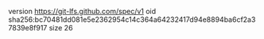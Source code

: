 version https://git-lfs.github.com/spec/v1
oid sha256:bc70481dd081e5e2362954c14c364a64232417d94e8894ba6cf2a37839e8f917
size 26
